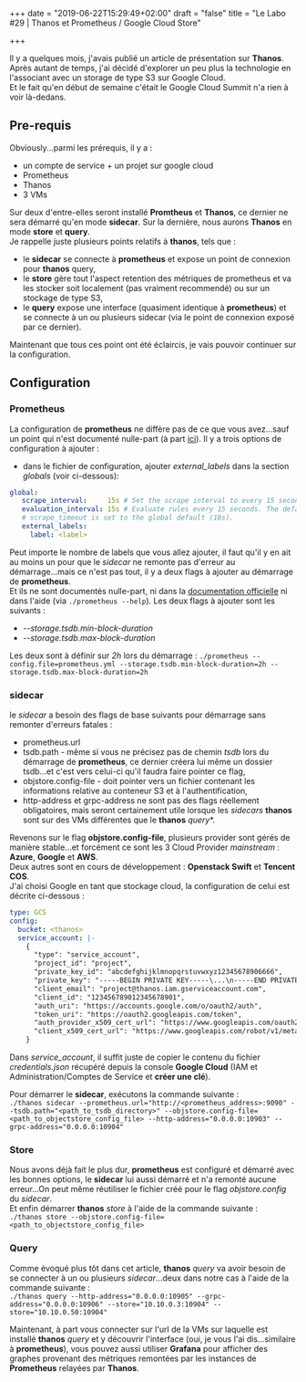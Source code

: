 +++
date = "2019-06-22T15:29:49+02:00"
draft = "false"
title = "Le Labo #29 | Thanos et Prometheus / Google Cloud Store"

+++

Il y a quelques mois, j'avais publié un article de présentation sur **Thanos**. Après autant de temps, j'ai décidé d'explorer un peu plus la technologie en l'associant avec un storage de type S3 sur Google Cloud.  
Et le fait qu'en début de semaine c'était le Google Cloud Summit n'a rien à voir là-dedans.

## Pre-requis
Obviously...parmi les prérequis, il y a :  
- un compte de service + un projet sur google cloud
- Prometheus
- Thanos
- 3 VMs

Sur deux d'entre-elles seront installé **Promtheus** et **Thanos**, ce dernier ne sera démarré qu'en mode **sidecar**. Sur la dernière, nous aurons **Thanos** en mode **store** et **query**.  
Je rappelle juste plusieurs points relatifs à **thanos**, tels que :  
- le **sidecar** se connecte à **prometheus** et expose un point de connexion pour **thanos** query,  
- le **store** gère tout l'aspect retention des métriques de prometheus et va les stocker soit localement (pas vraiment recommendé) ou sur un stockage de type S3,  
- le **query** expose une interface (quasiment identique à **prometheus**) et se connecte à un ou plusieurs sidecar (via le point de connexion exposé par ce dernier).  

Maintenant que tous ces point ont été éclaircis, je vais pouvoir continuer sur la configuration.

## Configuration
### Prometheus
La configuration de **prometheus** ne diffère pas de ce que vous avez...sauf un point qui n'est documenté nulle-part (à part [ici]('https://github.com/improbable-eng/thanos/blob/master/docs/getting-started.md')). Il y a trois options de configuration à ajouter :  
- dans le fichier de configuration, ajouter *external_labels* dans la section *globals* (voir ci-dessous):  
```yaml
global:
   scrape_interval:     15s # Set the scrape interval to every 15 seconds. Default is every 1 minute.
   evaluation_interval: 15s # Evaluate rules every 15 seconds. The default is every 1 minute.
   # scrape_timeout is set to the global default (10s).
   external_labels:
     label: <label>
```
Peut importe le nombre de labels que vous allez ajouter, il faut qu'il y en ait au moins un pour que le *sidecar* ne remonte pas d'erreur au démarrage...mais ce n'est pas tout, il y a deux flags à ajouter au démarrage de **prometheus**.  
Et ils ne sont documentés nulle-part, ni dans la [documentation officielle]('https://prometheus.io/docs/introduction/overview/') ni dans l'aide (via `./prometheus --help`). Les deux flags à ajouter sont les suivants :  
- *--storage.tsdb.min-block-duration*  
- *--storage.tsdb.max-block-duration*  

Les deux sont à définir sur *2h* lors du démarrage : `./prometheus --config.file=prometheus.yml --storage.tsdb.min-block-duration=2h --storage.tsdb.max-block-duration=2h`

### sidecar
le *sidecar* a besoin des flags de base suivants pour démarrage sans remonter d'erreurs fatales :  
- prometheus.url  
- tsdb.path - même si vous ne précisez pas de chemin *tsdb* lors du démarrage de **prometheus**, ce dernier créera lui même un dossier tsdb...et c'est vers celui-ci qu'il faudra faire pointer ce flag,  
- objstore.config-file - doit pointer vers un fichier contenant les informations relative au conteneur S3 et à l'authentification,  
- http-address et grpc-address ne sont pas des flags réellement obligatoires, mais seront certainement utile lorsque les *sidecars* **thanos** sont sur des VMs différentes que le **thanos** *query**.  

Revenons sur le flag **objstore.config-file**, plusieurs provider sont gérés de manière stable...et forcément ce sont les 3 Cloud Provider *mainstream* : **Azure**, **Google** et **AWS**.  
Deux autres sont en cours de développement : **Openstack Swift** et **Tencent COS**.  
J'ai choisi Google en tant que stockage cloud, la configuration de celui est décrite ci-dessous :  
```yaml
type: GCS
config:
  bucket: <thanos>
  service_account: |-
    {
      "type": "service_account",
      "project_id": "project",
      "private_key_id": "abcdefghijklmnopqrstuvwxyz12345678906666",
      "private_key": "-----BEGIN PRIVATE KEY-----\...\n-----END PRIVATE KEY-----\n",
      "client_email": "project@thanos.iam.gserviceaccount.com",
      "client_id": "123456789012345678901",
      "auth_uri": "https://accounts.google.com/o/oauth2/auth",
      "token_uri": "https://oauth2.googleapis.com/token",
      "auth_provider_x509_cert_url": "https://www.googleapis.com/oauth2/v1/certs",
      "client_x509_cert_url": "https://www.googleapis.com/robot/v1/metadata/x509/thanos%40gitpods.iam.gserviceaccount.com"
    }
```
Dans *service_account*, il suffit juste de copier le contenu du fichier *credentials.json* récupéré depuis la console **Google Cloud** (IAM et Administration/Comptes de Service et **créer une clé**).  

Pour démarrer le **sidecar**, exécutons la commande suivante :  
`./thanos sidecar --prometheus.url="http://<prometheus_address>:9090" --tsdb.path="<path_to_tsdb_directory>" --objstore.config-file=<path_to_objectstore_config_file> --http-address="0.0.0.0:10903" --grpc-address="0.0.0.0:10904"`

### Store
Nous avons déjà fait le plus dur, **prometheus** est configuré et démarré avec les bonnes options, le **sidecar** lui aussi démarré et n'a remonté aucune erreur...On peut même réutiliser le fichier créé pour le flag *objstore.config* du *sidecar*.  
Et enfin démarrer **thanos** *store* à l'aide de la commande suivante :  
`./thanos store --objstore.config-file=<path_to_objectstore_config_file>`

### Query
Comme évoqué plus tôt dans cet article, **thanos** *query* va avoir besoin de se connecter à un ou plusieurs *sidecar*...deux dans notre cas à l'aide de la commande suivante :  
`./thanos query --http-address="0.0.0.0:10905" --grpc-address="0.0.0.0:10906" --store="10.10.0.3:10904" --store="10.10.0.50:10904"`  

Maintenant, à part vous connecter sur l'url de la VMs sur laquelle est installé **thanos** *query* et y découvrir l'interface (oui, je vous l'ai dis...similaire à **prometheus**), vous pouvez aussi utiliser **Grafana** pour afficher des graphes provenant des métriques remontées par les instances de **Prometheus** relayées par **Thanos**.
